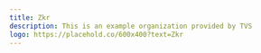 ```yaml
---
title: Zkr
description: This is an example organization provided by TVS 
logo: https://placehold.co/600x400?text=Zkr
---
```

